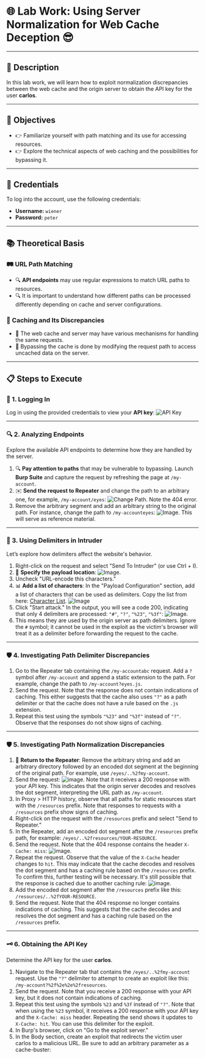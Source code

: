 # 🌐 Lab Work: Using Server Normalization for Web Cache Deception 😎

---

## 📜 Description
In this lab work, we will learn how to exploit normalization discrepancies between the web cache and the origin server to obtain the API key for the user **carlos**.

---

## 🎯 Objectives
- 👉 Familiarize yourself with path matching and its use for accessing resources.
- 👉 Explore the technical aspects of web caching and the possibilities for bypassing it.

---

## 🔑 Credentials
To log into the account, use the following credentials:
- **Username:** `wiener`
- **Password:** `peter`

---

## 📚 Theoretical Basis

### 🛤️ URL Path Matching
- 🔍 **API endpoints** may use regular expressions to match URL paths to resources.
- 🔍 It is important to understand how different paths can be processed differently depending on cache and server configurations.

### 🔄 Caching and Its Discrepancies
- 🔄 The web cache and server may have various mechanisms for handling the same requests.
- 🔄 Bypassing the cache is done by modifying the request path to access uncached data on the server.

---

## 📋 Steps to Execute

### 🔐 1. Logging In
Log in using the provided credentials to view your **API key**:
![API Key](https://github.com/user-attachments/assets/a1cecc2a-c2b2-47dc-8f05-37fb9b5611a3)

---

### 🔍 2. Analyzing Endpoints
Explore the available API endpoints to determine how they are handled by the server.
1. 🔍 **Pay attention to paths** that may be vulnerable to bypassing. Launch **Burp Suite** and capture the request by refreshing the page at `/my-account`.
2. ✉️ **Send the request to Repeater** and change the path to an arbitrary one, for example, `/my-account/eyes`:
   ![Change Path](https://github.com/user-attachments/assets/4cb281a1-eb8d-4967-ae98-adb9e89ea9b8). Note the 404 error.
3. Remove the arbitrary segment and add an arbitrary string to the original path. For instance, change the path to `/my-accounteyes`:
   ![Image](https://github.com/user-attachments/assets/fcf4a0a5-0b38-4d11-8b19-20062a4b4ee3). This will serve as reference material.

---

### 🔄 3. Using Delimiters in Intruder
Let’s explore how delimiters affect the website's behavior.
1. Right-click on the request and select "Send To Intruder" (or use Ctrl + I).
2. 📄 **Specify the payload location**:
   ![Image](https://github.com/user-attachments/assets/f6128369-516e-44b4-a804-e145f593ff38).
3. Uncheck "URL-encode this characters."
4. 📊 **Add a list of characters**: In the "Payload Configuration" section, add a list of characters that can be used as delimiters. 
   Copy the list from here: [Character List](https://portswigger.net/web-security/web-cache-deception/wcd-lab-delimiter-list).
   ![Image](https://github.com/user-attachments/assets/f109678c-1d5f-4604-8970-97562d595b7c)
5. Click "Start attack."
   In the output, you will see a code 200, indicating that only 4 delimiters are processed: `"#"`, `"?"`, `"%23"`, `"%3f"`:
   ![Image](https://github.com/user-attachments/assets/06664df0-0847-4509-8ca8-a4aca2c1e78f).
6. This means they are used by the origin server as path delimiters. Ignore the `#` symbol; it cannot be used in the exploit as the victim's browser will treat it as a delimiter before forwarding the request to the cache.

---

### 🛡️ 4. Investigating Path Delimiter Discrepancies
1. Go to the Repeater tab containing the `/my-accountabc` request. Add a `?` symbol after `/my-account` and append a static extension to the path. For example, change the path to `/my-account?eyes.js`.
2. Send the request. Note that the response does not contain indications of caching. This either suggests that the cache also uses `"?"` as a path delimiter or that the cache does not have a rule based on the `.js` extension.
3. Repeat this test using the symbols `"%23"` and `"%3f"` instead of `"?"`. Observe that the responses do not show signs of caching.

---

### 🛡️ 5. Investigating Path Normalization Discrepancies

1. 🔄 **Return to the Repeater**: Remove the arbitrary string and add an arbitrary directory followed by an encoded dot segment at the beginning of the original path. For example, use `/eyes/..%2fmy-account`.
2. Send the request: ![image](https://github.com/user-attachments/assets/28f7ee83-1d0c-49ba-acb1-adae7ab89da9). Note that it receives a 200 response with your API key. This indicates that the origin server decodes and resolves the dot segment, interpreting the URL path as `/my-account`.
3. In Proxy > HTTP history, observe that all paths for static resources start with the `/resources` prefix. Note that responses to requests with a `/resources` prefix show signs of caching.
4. Right-click on the request with the `/resources` prefix and select "Send to Repeater."
5. In the Repeater, add an encoded dot segment after the `/resources` prefix path, for example: `/eyes/..%2fresources/YOUR-RESOURCE`.
6. Send the request. Note that the 404 response contains the header `X-Cache: miss`: ![image](https://github.com/user-attachments/assets/9818e19e-a61f-452f-affa-22acafa4fd6c).
7. Repeat the request. Observe that the value of the `X-Cache` header changes to `hit`. This may indicate that the cache decodes and resolves the dot segment and has a caching rule based on the `/resources` prefix. To confirm this, further testing will be necessary. It's still possible that the response is cached due to another caching rule: ![image](https://github.com/user-attachments/assets/698fac46-f712-4f88-9223-27dacc92b3f5).
8. Add the encoded dot segment after the `/resources` prefix like this: `/resources/..%2fYOUR-RESOURCE`.
9. Send the request. Note that the 404 response no longer contains indications of caching. This suggests that the cache decodes and resolves the dot segment and has a caching rule based on the `/resources` prefix.

---

### 🗝️ 6. Obtaining the API Key
Determine the API key for the user **carlos**.
1. Navigate to the Repeater tab that contains the `/eyes/..%2fmy-account` request. Use the `"?"` delimiter to attempt to create an exploit like this: `/my-account?%2f%2e%2e%2fresources`.
2. Send the request. Note that you receive a 200 response with your API key, but it does not contain indications of caching.
3. Repeat this test using the symbols `%23` and `%3f` instead of `"?"`. Note that when using the `%23` symbol, it receives a 200 response with your API key and the `X-Cache: miss` header. Repeating the send shows it updates to `X-Cache: hit`. You can use this delimiter for the exploit.
4. In Burp's browser, click on "Go to the exploit server."
5. In the Body section, create an exploit that redirects the victim user carlos to a malicious URL. Be sure to add an arbitrary parameter as a cache-buster: <script>document.location="https://YOUR.LAB.LINK/my-account%23/%2e%2e%2fresources?eyes"</script>
6. Click "Deliver Exploit to Victim."
7. Visit the URL you specified for carlos in your exploit: `https://YOUR.LAB.LINK/my-account%23/%2e%2e%2fresources?eyes`.
8. Note that the response includes the API key for the user carlos. Copy this.
   ![API Key for carlos](https://github.com/user-attachments/assets/75ecde4d-d3e8-4dfe-a42d-8083b51c230d).

---

## 💡 Conclusion
As a result of completing this lab work, you will be able to access protected resources using skills in path matching and cache bypassing. This knowledge will be useful in your future projects and career. 🚀
